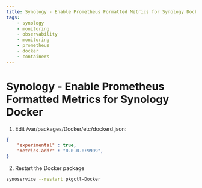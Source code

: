 ```yaml
---
title: Synology - Enable Prometheus Formatted Metrics for Synology Docker
tags:
    - synology
    - monitoring
    - observability
    - monitoring
    - prometheus
    - docker
    - containers
---
```


# Synology - Enable Prometheus Formatted Metrics for Synology Docker

1. Edit /var/packages/Docker/etc/dockerd.json:
~~~ json
{
    "experimental" : true,
    "metrics-addr" : "0.0.0.0:9999",
}
~~~

2. Restart the Docker package
~~~ bash
synoservice --restart pkgctl-Docker
~~~
